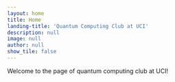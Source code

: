 ```yaml
---
layout: home
title: Home
landing-title: 'Quantum Computing Club at UCI'
description: null
image: null
author: null
show_tile: false
---
```


Welcome to the page of quantum computing club at UCI!
